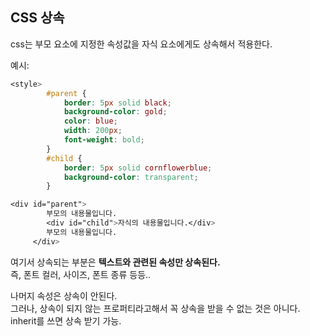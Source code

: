 ## CSS 상속

css는 부모 요소에 지정한 속성값을 자식 요소에게도 상속해서 적용한다.

예시: 
```css
<style>
        #parent {
            border: 5px solid black;
            background-color: gold;
            color: blue;
            width: 200px;
            font-weight: bold;
        }
        #child {
            border: 5px solid cornflowerblue;
            background-color: transparent;
        }

<div id="parent">
        부모의 내용물입니다.
        <div id="child">자식의 내용물입니다.</div>
        부모의 내용물입니다.
     </div>
```

<p>여기서 상속되는 부분은 <b> 텍스트와 관련된 속성만 상속된다. <br>
</b> 즉, 폰트 컬러, 사이즈, 폰트 종류 등등..</p>
나머지 속성은 상속이 안된다. <br> 그러나, 상속이 되지 않는 프로퍼티라고해서 꼭 상속을 받을 수 없는 것은 아니다.
<br>inherit를 쓰면 상속 받기 가능. 
